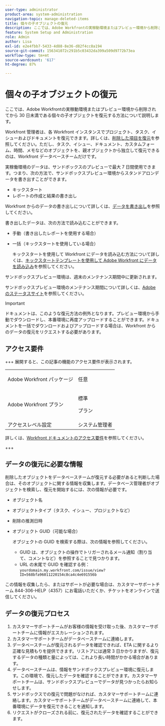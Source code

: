 ```yaml
---
user-type: administrator
product-area: system-administration
navigation-topic: manage-deleted-items
title: 個々の子オブジェクトの復元
description: ここでは、Adobe Workfrontの実稼動環境またはプレビュー環境から削除されてから 30 日未満である個々の子オブジェクトを復元する方法について説明します。
feature: System Setup and Administration
role: Admin
author: Lisa
exl-id: e2e4fbb7-5433-4d88-8e36-d82f4cc8a194
source-git-commit: 156341072c291b5c03432da399a509d9772b73ea
workflow-type: tm+mt
source-wordcount: '617'
ht-degree: 87%

---
```


# 個々の子オブジェクトの復元

ここでは、Adobe Workfrontの実稼動環境またはプレビュー環境から削除されてから 30 日未満である個々の子オブジェクトを復元する方法について説明します。

Workfront 管理者は、各 Workfront インスタンスでプロジェクト、タスク、イシューおよびドキュメントを復元できます。詳しくは、[削除した項目を復元](../../../administration-and-setup/manage-workfront/manage-deleted-items/restore-deleted-items.md)を参照してください。ただし、タスク、イシュー、ドキュメント、カスタムフォーム、時間、メモなどのオブジェクトを、親オブジェクトから独立して復元できるのは、Workfront データベースチームだけです。

実稼働環境のデータは、サンドボックスのプレビューで最大 7 日間使用できます。つまり、次の方法で、サンドボックスプレビュー環境からスタンドアロンデータを書き出すことができます。

* キックスタート
* レポートの作成と結果の書き出し

Workfront からのデータの書き出しについて詳しくは、[データを書き出し](../../../reports-and-dashboards/reports/creating-and-managing-reports/export-data.md)を参照してください。

書き出したデータは、次の方法で読み込むことができます。

* 手動（書き出したレポートを使用する場合）
* 一括（キックスタートを使用している場合）

  キックスタートを使用して Workfront にデータを読み込む方法について詳しくは、[キックスタートテンプレートを使用して Adobe Workfront にデータを読み込み](../../../administration-and-setup/manage-workfront/using-kick-starts/import-data-via-kickstarts.md)を参照してください。

サンドボックスプレビュー環境は、週末のメンテナンス期間中に更新されます。

サンドボックスプレビュー環境のメンテナンス期間について詳しくは、[Adobe のステータスサイト](https://status.adobe.com/ja)を参照してください。

>[!IMPORTANT]
>
>ドキュメントは、このような復元方法の例外となります。プレビュー環境から手動でダウンロードし、本番環境に再度アップロードすることができます。ドキュメントを一括でダウンロードおよびアップロードする場合は、Workfront からのデータの復元をリクエストする必要があります。

## アクセス要件

+++ 展開すると、この記事の機能のアクセス要件が表示されます。

<table style="table-layout:auto"> 
 <col> 
 <col> 
 <tbody> 
  <tr> 
   <td>Adobe Workfront パッケージ</td> 
   <td><p>任意</p></td> 
  </tr> 
  <tr> 
   <td>Adobe Workfront プラン</td> 
   <td><p>標準</p>
       <p>プラン</p></td>
  </tr> 
  <tr> 
   <td>アクセスレベル設定</td> 
   <td>システム管理者</td> 
  </tr> 
 </tbody> 
</table>

詳しくは、[Workfront ドキュメントのアクセス要件](/help/quicksilver/administration-and-setup/add-users/access-levels-and-object-permissions/access-level-requirements-in-documentation.md)を参照してください。

+++

## データの復元に必要な情報

削除したオブジェクトをデータベースチームが復元する必要があると判断した場合は、そのオブジェクトに関する情報を収集します。データベース管理者がオブジェクトを検索し、復元を開始するには、次の情報が必要です。

* オブジェクト名
* オブジェクトタイプ（タスク、イシュー、プロジェクトなど）
* 削除の推測日時
* オブジェクト GUID（可能な場合）

  オブジェクトの GUID を検索する際は、次の情報を参照してください。

   * GUID は、オブジェクトの操作でトリガーされるメール通知（割り当て、コメントなど）を参照することで見つかります。
   * URL の末尾で GUID を確認する例：`yourdomain.my.workfront.com/issue/view?ID=568bfa96011220154c8ca4c4e691556b`

この情報を収集したら、またはサポートが必要な場合は、カスタマーサポートチーム 844-306-HELP（4357）にお電話いただくか、チケットをオンラインで送信してください。

## データの復元プロセス

1. カスタマーサポートチームがお客様の情報を受け取った後、カスタマーサポートチームに情報がエスカレーションされます。
1. カスタマーサポートチームがデータベースチームに連絡します。
1. データベースチームが復元されるデータを確認できれば、ETA に関するより正確な見積もりを提供できます。リストアには通常 3 日かかりますが、復元するデータの種類と量によっては、これより長い時間がかかる場合があります。
1. データベースチームは、情報をサンドボックスプレビュー環境に復元します。この環境で、復元したデータを確認することができます。カスタマーサポートチームは、サンドボックスプレビューでデータが見つかったらお知らせします。
1. サンドボックスでの復元で問題がなければ、カスタマーサポートチームに連絡します。カスタマーサポートチームがデータベースチームに連絡して、本番環境にデータを復元できることを通知します。
1. リクエストがクローズされる前に、復元されたデータを確認することができます。
